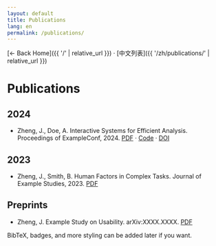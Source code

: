 ```yaml
---
layout: default
title: Publications
lang: en
permalink: /publications/
---
```


[← Back Home]({{ '/' | relative_url }}) · [中文列表]({{ '/zh/publications/' | relative_url }})

# Publications

<!-- Tip: replace with your real entries; group by year if you like. -->

## 2024
- Zheng, J., Doe, A. Interactive Systems for Efficient Analysis. Proceedings of ExampleConf, 2024. [PDF](#) · [Code](#) · [DOI](#)

## 2023
- Zheng, J., Smith, B. Human Factors in Complex Tasks. Journal of Example Studies, 2023. [PDF](#)

## Preprints
- Zheng, J. Example Study on Usability. arXiv:XXXX.XXXX. [PDF](#)

BibTeX, badges, and more styling can be added later if you want.

